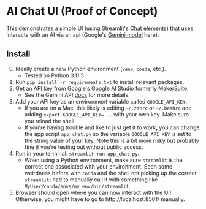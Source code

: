 # AI Chat UI (Proof of Concept)

This demonstrates a simple UI (using Streamlit's [Chat elements](https://docs.streamlit.io/library/api-reference/chat)) that uses interacts with an AI via an api (Google's [Gemini model](https://ai.google.dev/docs/gemini_api_overview) here).


## Install

0. Ideally create a new Python environment (`venv`, `conda`, etc.).
    - Tested on Python 3.11.5
1. Run `pip install -r requirements.txt` to install relevant packages.
2. Get an API key from Google's Google AI Studio formerly [MakerSuite](https://makersuite.google.com/app/apikey).
    - See the Gemini API [docs](https://ai.google.dev/tutorials/setup) for more details.
3. Add your API key as an environment variable called `GOOGLE_API_KEY`.
    - If you are on a Mac, this likely is editing `~/.zshrc` or `~/.bashrc` and adding `export GOOGLE_API_KEY=...` with your own key. Make sure you reload the shell.
    - If you're having trouble and like to just get it to work, you can change the app script `app_chat.py` so the variable `GOOGLE_API_KEY` is set to the string value of your key. Note this is a bit more risky but probably fine if you're testing out without public access.
4. Run in your terminal: `streamlit run app_chat.py`.
    - When using a Python environment, make sure `streamlit` is the correct one associated with your environment. Seen some weirdness before with `conda` and the shell not picking up the correct `streamlit`; had to manually call it with something like `MyUser/conda/envs/my_env/bin/streamlit`.
5. Browser should open where you can now interact with the UI! Otherwise, you might have to go to http://localhost:8501/ manually.